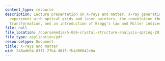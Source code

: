 ```yaml
---
content_type: resource
description: Lecture presentation on X-rays and matter, X-ray generation, a diffraction
  experiment with optical grids and laser pointers, the convolution theorem and Fourier
  transformation, and an introduction of Bragg's law and Miller indices.
file: null
file_location: /coursemedia/5-069-crystal-structure-analysis-spring-2010/248adb9483f127b4d815fb4d06042e0a_diffrac_handout1.pdf
file_type: application/pdf
resourcetype: Document
title: X-rays and matter
uid: 248adb94-83f1-27b4-d815-fb4d06042e0a
---
```

